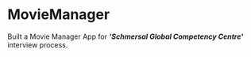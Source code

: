 # MovieManager

Built a Movie Manager App for __*'Schmersal Global Competency Centre'*__ interview process.
